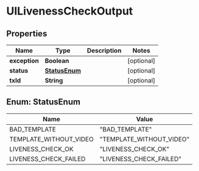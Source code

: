
# UILivenessCheckOutput

## Properties
Name | Type | Description | Notes
------------ | ------------- | ------------- | -------------
**exception** | **Boolean** |  |  [optional]
**status** | [**StatusEnum**](#StatusEnum) |  |  [optional]
**txId** | **String** |  |  [optional]


<a name="StatusEnum"></a>
## Enum: StatusEnum
Name | Value
---- | -----
BAD_TEMPLATE | &quot;BAD_TEMPLATE&quot;
TEMPLATE_WITHOUT_VIDEO | &quot;TEMPLATE_WITHOUT_VIDEO&quot;
LIVENESS_CHECK_OK | &quot;LIVENESS_CHECK_OK&quot;
LIVENESS_CHECK_FAILED | &quot;LIVENESS_CHECK_FAILED&quot;



